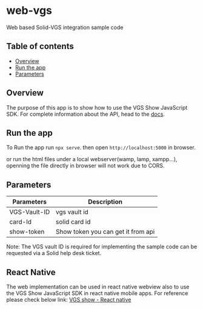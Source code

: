 # web-vgs
Web based Solid-VGS integration sample code

## Table of contents

- [Overview](#overview)
- [Run the app](#run-the-app)
- [Parameters](#Parameters)

## Overview
The purpose of this app is to show how to use the VGS Show JavaScript SDK. For complete information about the API, head to the [docs](https://www.verygoodsecurity.com/docs/vgs-show).

## Run the app
To Run the app run `npx serve`. then open `http://localhost:5000` in browser.

or run the html files under a local webserver(wamp, lamp, xampp...), openning the file directly in browser will not work due to CORS.


## Parameters
| Parameters          | Description   |
| -------------       | ------------- |
| VGS-Vault-ID        | vgs vault id |
| card-Id             | solid card id |
| show-token          | Show token you can get it from api |

Note: The VGS vault ID is required for implementing the sample code can be requested via a Solid help desk ticket.

## React Native
The web implementation can be used in react native webview also to use the VGS Show JavaScript SDK in react native mobile apps.
For reference please check below link:
[VGS show - React native](https://snack.expo.dev/24Ua3dz6ug3PWm0EIROdO)
